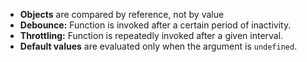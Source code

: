 
* **Objects** are compared by reference, not by value
* **Debounce:** Function is invoked after a certain period of inactivity.
* **Throttling:** Function is repeatedly invoked after a given interval.
* **Default values** are evaluated only when the argument is `undefined`.

